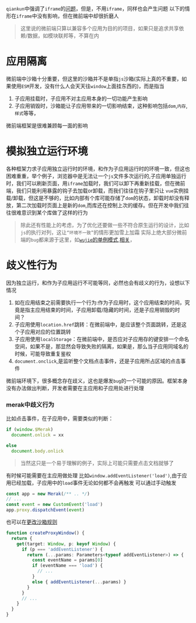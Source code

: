 
`qiankun`中强调了`iframe`的[问题]()，但是，不用`iframe`，同样也会产生问题
以下的情形在`iframe`中没有影响，但在微前端中却很折磨人

> 这里说的微前端只算以兼容多个应用为目的的项目，如果只是追求共享依赖/数据，如模块联邦等，不算在内

# 应用隔离
微前端中沙箱十分重要，但这里的沙箱并不是单指`js`沙箱(实际上真的不重要，如果使用`ESM`开发，没有什么人会天天往`window`上面挂东西的)，而是指当

1. 子应用挂载时，子应用不对主应用本身的一切功能产生影响
2. 子应用销毁时，沙箱能让子应用带来的一切影响结束，这种影响包括`dom`,`内存`,`样式`等等，

微前端框架是很难兼顾每一面的影响



# 模拟独立运行环境
各种框架力求子应用独立运行时的环境，和作为子应用运行时的环境一致，但这也困难重重，举个例子，浏览器中是无法让一个`js`文件多次运行的,子应用单独运行时，我们可以刷新页面，用`iframe`加载时，我们可以卸下再重新挂载，但在微前端，我们只能利用暴露的钩子去加载or卸载，而我们往往在钩子里只让
`vue`实例挂载/卸载，但这是不够的，比如内部有个库可能存储了`dom`的状态，卸载时却没有释放，第二次加载时页面上是新的`dom`,而库还在控制上次的缓存。但在开发中我们往往很难意识到某个库做了这样的行为

> 除此还有性能上的考虑，为了优化还要做一些不符合原生运行的设计，比如`js`的执行对列，这让`“环境不一致”`的情形更加雪上加霜
> 实际上绝大部分微前端的`bug`都来源于这里，如[`wujie`的单例模式](),[相关]()，

# 歧义性行为
因为独立运行，和作为子应用运行不可能等同，必然也会有歧义的行为，设想以下情况
1. 如在应用结束之前需要执行一个行为:作为子应用时，这个应用结束的时间，究竟是指主应用结束的时间，子应用卸载/隐藏的时间，还是子应用销毁的时间？
2. 子应用使用`location.href`跳转：在微前端中，是应该整个页面跳转，还是这个子应用对应的位置跳转
3. 子应用使用`localStorage`：在微前端中，是否应对子应用存的键安排一个命名空间，如果不是，那显然会导致失败的隔离，如果是，那么当子应用同域名的时候，可能导致重复鉴权
4. `document.onclick`,是监听整个文档点击事件，还是子应用所占区域的点击事件

微前端环境下，很多概念存在歧义，这也是爆发`bug`的一个可能的原因。框架本身没有办法做出判断，开发者需要在主应用和子应用处进行处理

### merak中歧义行为
比如点击事件，在子应用中，需要类似的判断：
```ts
if (window.$Merak)
  document.onlick = xx

else
  document.body.onlick
```
> 当然这只是一个易于理解的例子，实际上可能只需要点击文档就够了

有时候可能需要在主应用做处理
比如`window.addEventListener('load')`,由于应用已经加载，子应用中的`load`事件无论如何都不会再触发
可以通过手动触发
```ts
const app = new Merak(/** .. */)
// ...
const event = new CustomEvent('load')
app.proxy.dispatchEvent(event)
```
也可以在[更改沙箱规则]()

```ts
function createProxyWindow() {
  return {
    get(target: Window, p: keyof Window) {
      if (p === 'addEventListener') {
        return (...params: Parameters<typeof addEventListener>) => {
          const eventName = params[0]
          if (eventName === 'load') {
            // ...
          }
          else { addEventListener(...params) }
        }
      }
      // ...
    }
  }
}
```
